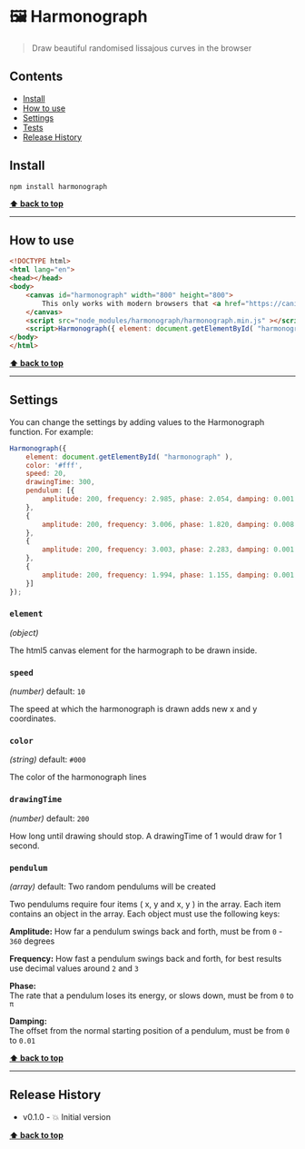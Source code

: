🖼 Harmonograph
==============

> Draw beautiful randomised lissajous curves in the browser


## Contents

* [Install](#install)
* [How to use](#use)
* [Settings](#settings)
* [Tests](#tests)
* [Release History](#release-history)


## Install

```shell
npm install harmonograph
```

**[⬆ back to top](#contents)**


----------------------------------------------------------------------------------------------------------------------------------------------------------------


## How to use

```html
<!DOCTYPE html>
<html lang="en">
<head></head>
<body>
	<canvas id="harmonograph" width="800" height="800">
		This only works with modern browsers that <a href="https://caniuse.com/#feat=canvas"></a>support the `canvas`</a> element.
	</canvas>
	<script src="node_modules/harmonograph/harmonograph.min.js" ></script>
	<script>Harmonograph({ element: document.getElementById( "harmonograph" ) });</script>
</body>
</html>
```

**[⬆ back to top](#contents)**


----------------------------------------------------------------------------------------------------------------------------------------------------------------


## Settings

You can change the settings by adding values to the Harmonograph function. For example:

```js
Harmonograph({
	element: document.getElementById( "harmonograph" ),
	color: '#fff',
	speed: 20,
	drawingTime: 300,
	pendulum: [{
		amplitude: 200, frequency: 2.985, phase: 2.054, damping: 0.001
	},
	{
		amplitude: 200, frequency: 3.006, phase: 1.820, damping: 0.008
	},
	{
		amplitude: 200, frequency: 3.003, phase: 2.283, damping: 0.001
	},
	{
		amplitude: 200, frequency: 1.994, phase: 1.155, damping: 0.001
	}]
});
```


### `element`
_(object)_

The html5 canvas element for the harmograph to be drawn inside.


### `speed`
_(number)_
default: `10`

The speed at which the harmonograph is drawn adds new x and y coordinates.


### `color`
_(string)_
default: `#000`

The color of the harmonograph lines


### `drawingTime`
_(number)_
default: `200`

How long until drawing should stop. A drawingTime of 1 would draw for 1 second.


### `pendulum`
_(array)_
default: Two random pendulums will be created

Two pendulums require four items ( x, y and x, y ) in the array. Each item contains an object in the array. Each object must use the following keys:

**Amplitude:** 
How far a pendulum swings back and forth, must be from `0` - `360` degrees

**Frequency:** 
How fast a pendulum swings back and forth, for best results use decimal values around `2` and `3`

**Phase:**     
The rate that a pendulum loses its energy, or slows down, must be from `0` to `π`

**Damping:**   
The offset from the normal starting position of a pendulum, must be from `0` to `0.01`


**[⬆ back to top](#contents)**


----------------------------------------------------------------------------------------------------------------------------------------------------------------


## Release History

* v0.1.0  - 💥 Initial version


**[⬆ back to top](#contents)**

